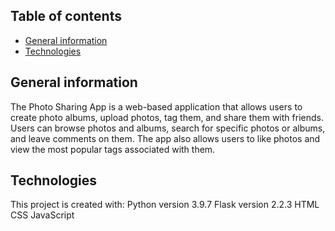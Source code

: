 ## Table of contents
* [General information](#general-information)
* [Technologies](#technologies)
## General information
The Photo Sharing App is a web-based application that allows users to create photo albums, upload photos, tag them, and share them with friends. Users can browse photos and albums, search for specific photos or albums, and leave comments on them. The app also allows users to like photos and view the most popular tags associated with them.

## Technologies
This project is created with:
Python version 3.9.7
Flask version 2.2.3
HTML
CSS
JavaScript